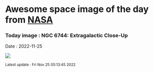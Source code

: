 
# Awesome space image of the day from [NASA](https://api.nasa.gov/)

### Today image : NGC 6744: Extragalactic Close-Up
Date : 2022-11-25

![](https://apod.nasa.gov/apod/image/2211/STSCI-H-p1827h-NGC6744_1024x925.jpg)

<small>Latest update : Fri Nov 25 05:13:45 2022</small>
        